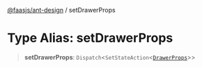 [@faasjs/ant-design](../README.md) / setDrawerProps

# Type Alias: setDrawerProps

> **setDrawerProps**: `Dispatch`\<`SetStateAction`\<[`DrawerProps`](../interfaces/DrawerProps.md)\>\>
